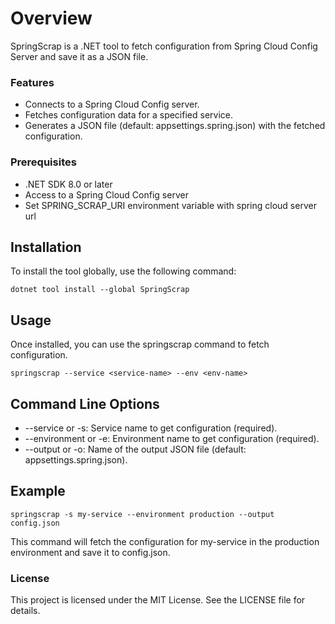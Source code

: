 # Overview

SpringScrap is a .NET tool to fetch configuration from Spring Cloud Config Server and save it as a JSON file.

### Features
- Connects to a Spring Cloud Config server.
- Fetches configuration data for a specified service.
- Generates a JSON file (default: appsettings.spring.json) with the fetched configuration.

### Prerequisites
- .NET SDK 8.0 or later
- Access to a Spring Cloud Config server
- Set SPRING_SCRAP_URI environment variable with spring cloud server url

## Installation

To install the tool globally, use the following command:

```
dotnet tool install --global SpringScrap
```

## Usage
Once installed, you can use the springscrap command to fetch configuration.

```
springscrap --service <service-name> --env <env-name>
```

## Command Line Options
- --service or -s: Service name to get configuration (required).
- --environment or -e: Environment name to get configuration (required).
- --output or -o: Name of the output JSON file (default: appsettings.spring.json).

## Example
```
springscrap -s my-service --environment production --output config.json
```
This command will fetch the configuration for my-service in the production environment and save it to config.json.

### License
This project is licensed under the MIT License. See the LICENSE file for details.
